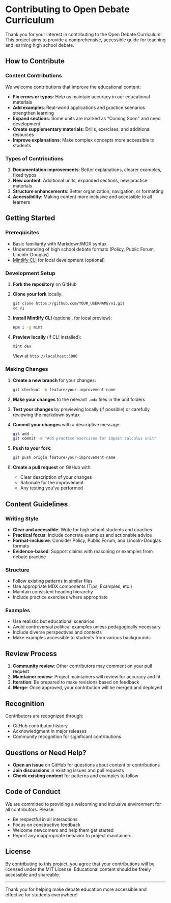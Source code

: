 # Contributing to Open Debate Curriculum

Thank you for your interest in contributing to the Open Debate Curriculum! This project aims to provide a comprehensive, accessible guide for teaching and learning high school debate.

## How to Contribute

### Content Contributions

We welcome contributions that improve the educational content:

- **Fix errors or typos**: Help us maintain accuracy in our educational materials
- **Add examples**: Real-world applications and practice scenarios strengthen learning
- **Expand sections**: Some units are marked as "Coming Soon" and need development
- **Create supplementary materials**: Drills, exercises, and additional resources
- **Improve explanations**: Make complex concepts more accessible to students

### Types of Contributions

1. **Documentation improvements**: Better explanations, clearer examples, fixed typos
2. **New content**: Additional units, expanded sections, new practice materials  
3. **Structure enhancements**: Better organization, navigation, or formatting
4. **Accessibility**: Making content more inclusive and accessible to all learners

## Getting Started

### Prerequisites

- Basic familiarity with Markdown/MDX syntax
- Understanding of high school debate formats (Policy, Public Forum, Lincoln-Douglas)
- [Mintlify CLI](https://www.npmjs.com/package/mint) for local development (optional)

### Development Setup

1. **Fork the repository** on GitHub
2. **Clone your fork** locally:
   ```bash
   git clone https://github.com/YOUR_USERNAME/v1.git
   cd v1
   ```

3. **Install Mintlify CLI** (optional, for local preview):
   ```bash
   npm i -g mint
   ```

4. **Preview locally** (if CLI installed):
   ```bash
   mint dev
   ```
   View at `http://localhost:3000`

### Making Changes

1. **Create a new branch** for your changes:
   ```bash
   git checkout -b feature/your-improvement-name
   ```

2. **Make your changes** to the relevant `.mdx` files in the unit folders

3. **Test your changes** by previewing locally (if possible) or carefully reviewing the markdown syntax

4. **Commit your changes** with a descriptive message:
   ```bash
   git add .
   git commit -m "Add practice exercises for impact calculus unit"
   ```

5. **Push to your fork**:
   ```bash
   git push origin feature/your-improvement-name
   ```

6. **Create a pull request** on GitHub with:
   - Clear description of your changes
   - Rationale for the improvement
   - Any testing you've performed

## Content Guidelines

### Writing Style
- **Clear and accessible**: Write for high school students and coaches
- **Practical focus**: Include concrete examples and actionable advice
- **Format-inclusive**: Consider Policy, Public Forum, and Lincoln-Douglas formats
- **Evidence-based**: Support claims with reasoning or examples from debate practice

### Structure
- Follow existing patterns in similar files
- Use appropriate MDX components (Tips, Examples, etc.)
- Maintain consistent heading hierarchy
- Include practice exercises where appropriate

### Examples
- Use realistic but educational scenarios
- Avoid controversial political examples unless pedagogically necessary
- Include diverse perspectives and contexts
- Make examples accessible to students from various backgrounds

## Review Process

1. **Community review**: Other contributors may comment on your pull request
2. **Maintainer review**: Project maintainers will review for accuracy and fit
3. **Iteration**: Be prepared to make revisions based on feedback
4. **Merge**: Once approved, your contribution will be merged and deployed

## Recognition

Contributors are recognized through:
- GitHub contributor history
- Acknowledgment in major releases
- Community recognition for significant contributions

## Questions or Need Help?

- **Open an issue** on GitHub for questions about content or contributions
- **Join discussions** in existing issues and pull requests
- **Check existing content** for patterns and examples to follow

## Code of Conduct

We are committed to providing a welcoming and inclusive environment for all contributors. Please:

- Be respectful in all interactions
- Focus on constructive feedback
- Welcome newcomers and help them get started
- Report any inappropriate behavior to project maintainers

## License

By contributing to this project, you agree that your contributions will be licensed under the MIT License. Educational content should be freely accessible and shareable.

---

Thank you for helping make debate education more accessible and effective for students everywhere!